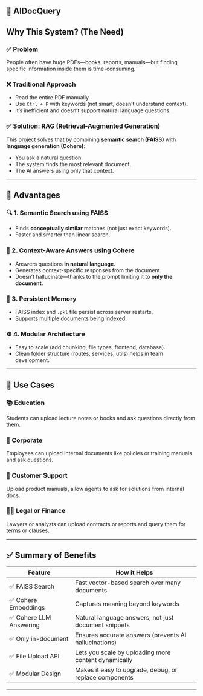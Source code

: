 
## 🧠 AIDocQuery
## Why This System? (The Need)

### ✅ Problem
People often have huge PDFs—books, reports, manuals—but finding specific information inside them is time-consuming.

### ❌ Traditional Approach
- Read the entire PDF manually.
- Use `Ctrl + F` with keywords (not smart, doesn’t understand context).
- It’s inefficient and doesn’t support natural language questions.

### ✅ Solution: RAG (Retrieval-Augmented Generation)
This project solves that by combining **semantic search (FAISS)** with **language generation (Cohere)**:
- You ask a natural question.
- The system finds the most relevant document.
- The AI answers using only that context.

---

## 💪 Advantages

### 🔍 1. **Semantic Search** using FAISS
- Finds **conceptually similar** matches (not just exact keywords).
- Faster and smarter than linear search.

### 🧠 2. **Context-Aware Answers** using Cohere
- Answers questions **in natural language**.
- Generates context-specific responses from the document.
- Doesn’t hallucinate—thanks to the prompt limiting it to **only the document**.

### 💾 3. **Persistent Memory**
- FAISS index and `.pkl` file persist across server restarts.
- Supports multiple documents being indexed.

### ⚙️ 4. **Modular Architecture**
- Easy to scale (add chunking, file types, frontend, database).
- Clean folder structure (routes, services, utils) helps in team development.

---

## 🧰 Use Cases

### 📚 Education
Students can upload lecture notes or books and ask questions directly from them.

### 🏢 Corporate
Employees can upload internal documents like policies or training manuals and ask questions.

### 💬 Customer Support
Upload product manuals, allow agents to ask for solutions from internal docs.

### 🧑‍⚖️ Legal or Finance
Lawyers or analysts can upload contracts or reports and query them for terms or clauses.

---

## ✅ Summary of Benefits

| Feature                 | How it Helps                                               |
|------------------------|------------------------------------------------------------|
| ✅ FAISS Search         | Fast vector-based search over many documents               |
| ✅ Cohere Embeddings    | Captures meaning beyond keywords                           |
| ✅ Cohere LLM Answering | Natural language answers, not just document snippets       |
| ✅ Only in-document     | Ensures accurate answers (prevents AI hallucinations)      |
| ✅ File Upload API      | Lets you scale by uploading more content dynamically       |
| ✅ Modular Design       | Makes it easy to upgrade, debug, or replace components     |

---
